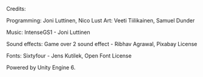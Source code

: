 Credits:

Programming: Joni Luttinen, Nico Lust
Art: Veeti Tiilikainen, Samuel Dunder

Music:
IntenseGS1 - Joni Luttinen

Sound effects:
Game over 2 sound effect - Ribhav Agrawal, Pixabay License

Fonts:
Sixtyfour - Jens Kutilek, Open Font License

Powered by Unity Engine 6.
